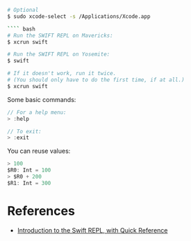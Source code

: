
```` bash
# Optional
$ sudo xcode-select -s /Applications/Xcode.app

```` bash
# Run the SWIFT REPL on Mavericks:
$ xcrun swift

# Run the SWIFT REPL on Yosemite:
$ swift

# If it doesn't work, run it twice.
# (You should only have to do the first time, if at all.)
$ xcrun swift
````

Some basic commands:
```` swift
// For a help menu:
> :help

// To exit:
> :exit
````

You can reuse values:
```` swift
> 100
$R0: Int = 100
> $R0 + 200
$R1: Int = 300
````

# References
- [Introduction to the Swift REPL, with Quick Reference](https://developer.apple.com/swift/blog/?id=18)